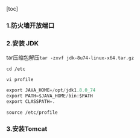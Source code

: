 [toc]

### 1.防火墙开放端口

### 2.安装 JDK

tar压缩包解压`tar -zxvf jdk-8u74-linux-x64.tar.gz`

`cd /etc`

`vi profile`

```JAVA
export JAVA_HOME=/opt/jdk1.8.0_74
export PATH=$JAVA_HOME/bin:$PATH
export CLASSPATH=.
```

`source /etc/profile`

### 3.安装Tomcat